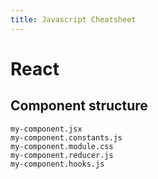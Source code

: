 ```yaml
---
title: Javascript Cheatsheet
---
```


# React

## Component structure

~~~
my-component.jsx
my-component.constants.js
my-component.module.css
my-component.reducer.js
my-component.hooks.js
~~~
